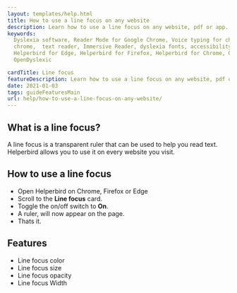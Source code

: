 ```yaml
---
layout: templates/help.html
title: How to use a line focus on any website
description: Learn how to use a line focus on any website, pdf or app.
keywords:
  Dyslexia software, Reader Mode for Google Chrome, Voice typing for chrome, Text to speech for
  chrome,  text reader, Immersive Reader, dyslexia fonts, accessibility software, dyslexia software,
  Helperbird for Edge, Helperbird for Firefox, Helperbird for Chrome, Opendyslexic for Chrome,
  OpenDyslexic

cardTitle: Line focus
featureDescription: Learn how to use a line focus on any website, pdf or app.
date: 2021-01-03
tags: guideFeaturesMain
url: help/how-to-use-a-line-focus-on-any-website/
---
```


## What is a line focus?

A line focus is a transparent ruler that can be used to help you read text. Helperbird allows you to
use it on every website you visit.

## How to use a line focus

- Open Helperbird on Chrome, Firefox or Edge
- Scroll to the **Line focus** card.
- Toggle the on/off switch to **On**.
- A ruler, will now appear on the page.
- Thats it.

## Features

- Line focus color
- Line focus size
- Line focus opacity
- Line focus Width
